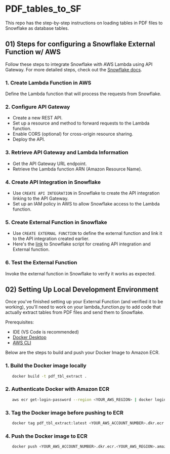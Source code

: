 # PDF_tables_to_SF
This repo has the step-by-step instructions on loading tables in PDF files to Snowflake as database tables.

## 01) Steps for configuring a Snowflake External Function w/ AWS

Follow these steps to integrate Snowflake with AWS Lambda using API Gateway. For more detailed steps, check out the [Snowflake docs](https://docs.snowflake.com/en/sql-reference/external-functions-creating-aws-ui).

### 1. Create Lambda Function in AWS
Define the Lambda function that will process the requests from Snowflake.

### 2. Configure API Gateway
- Create a new REST API.
- Set up a resource and method to forward requests to the Lambda function.
- Enable CORS (optional) for cross-origin resource sharing.
- Deploy the API.

### 3. Retrieve API Gateway and Lambda Information
- Get the API Gateway URL endpoint.
- Retrieve the Lambda function ARN (Amazon Resource Name).

### 4. Create API Integration in Snowflake
- Use `CREATE API INTEGRATION` in Snowflake to create the API integration linking to the API Gateway.
- Set up an IAM policy in AWS to allow Snowflake access to the Lambda function.

### 5. Create External Function in Snowflake
- Use `CREATE EXTERNAL FUNCTION` to define the external function and link it to the API integration created earlier.
- Here's the [link](snowflake_scripts/01_configure_external_function.sql) to Snowflake script for creating API integration and External function.

### 6. Test the External Function
Invoke the external function in Snowflake to verify it works as expected.

## 02) Setting Up Local Development Environment

Once you've finished setting up your External Function (and verified it to be working), you'll need to work on your lambda_function.py to add code that actually extract tables from PDF files and send them to Snowflake.

Prerequisites: 
- IDE (VS Code is recommended)
- [Docker Desktop](https://www.docker.com/products/docker-desktop/)
- [AWS CLI](https://aws.amazon.com/cli/)

Below are the steps to build and push your Docker Image to Amazon ECR.

### 1. Build the Docker image locally
```bash
   docker build -t pdf_tbl_extract .
```
### 2. Authenticate Docker with Amazon ECR
```bash
   aws ecr get-login-password --region <YOUR_AWS_REGION> | docker login --username AWS --password-stdin <YOUR_AWS_ACCOUNT_NUMBER>.dkr.ecr.<YOUR_AWS_REGION>.amazonaws.com
```
### 3. Tag the Docker image before pushing to ECR
```bash
   docker tag pdf_tbl_extract:latest <YOUR_AWS_ACCOUNT_NUMBER>.dkr.ecr.<YOUR_AWS_REGION>.amazonaws.com/repo_for_pdf_tbl_extract:<YOUR_IMAGE_TAG>
```
### 4. Push the Docker image to ECR
```bash
   docker push <YOUR_AWS_ACCOUNT_NUMBER>.dkr.ecr.<YOUR_AWS_REGION>.amazonaws.com/repo_for_pdf_tbl_extract:<YOUR_IMAGE_TAG>
```
